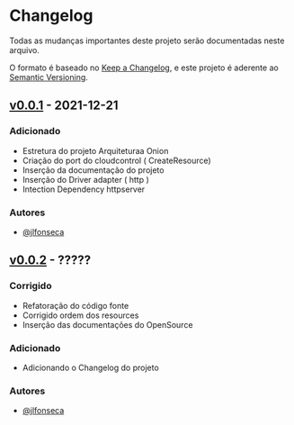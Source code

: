 # Changelog

Todas as mudanças importantes deste projeto serão documentadas neste arquivo.

O formato é baseado no [Keep a Changelog](https://keepachangelog.com/pt-BR/1.0.0/), e este projeto é aderente ao [Semantic Versioning](https://semver.org/spec/v2.0.0.html).

## [v0.0.1](https://github.com/jfonseca85/controlplaneagent/releases/tag/v0.0.1) - 2021-12-21

### Adicionado

- Estretura do projeto Arquiteturaa Onion
- Criação do port do cloudcontrol ( CreateResource)
- Inserção da documentação do projeto
- Inserção do Driver adapter ( http )
- Intection Dependency httpserver

### Autores

- [@jlfonseca](https://github.com/jfonseca85)

## [v0.0.2](https://github.com/jfonseca85/controlplaneagent/releases/tag/v0.0.2) - ?????

### Corrigido

- Refatoração do código fonte
- Corrigido ordem dos resources
- Inserção das documentações do OpenSource

### Adicionado

- Adicionando o Changelog do projeto

### Autores

- [@jlfonseca](https://github.com/jfonseca85)

